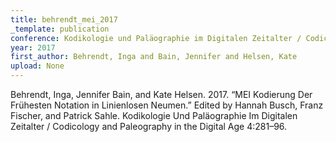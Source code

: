 ```yaml
---
title: behrendt_mei_2017
_template: publication
conference: Kodikologie und Paläographie im Digitalen Zeitalter / Codicology and Paleography in the Digital Age
year: 2017
first_author: Behrendt, Inga and Bain, Jennifer and Helsen, Kate
upload: None
---
```

Behrendt, Inga, Jennifer Bain, and Kate Helsen. 2017. “MEI Kodierung Der Frühesten Notation in Linienlosen Neumen.” Edited by Hannah Busch, Franz Fischer, and Patrick Sahle. Kodikologie Und Paläographie Im Digitalen Zeitalter / Codicology and Paleography in the Digital Age 4:281–96.